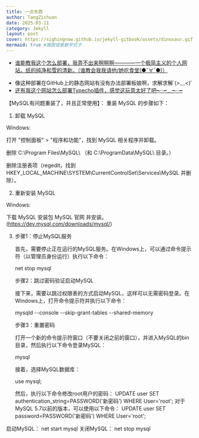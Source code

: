 ```yaml
---
title: 一点东西
author: TangZichuan
date: 2025-03-11
category: Jekyll
layout: post
cover: https://sighingnow.github.io/jekyll-gitbook/assets/dinosaur.gif #导入动画
mermaid: true #画图或者数学式子
---
```


- [谁能教我这个怎么部署，我弄不出来啊啊啊————一个极简主义的个人网站，纸的纯净和雪的清新。（谁教会我我请他/她吃食堂(●ˇ∀ˇ●)）][1]

[1]:https://github.com/Innei/Shiro

- 像这种部署在GitHub上的静态网站有没有办法部署板娘啊，求解求解`(*>﹏<*)′
- [还有我这个网站怎么部署Typecho插件，感觉这玩意太好了吧┭┮﹏┭┮][2]

[2]:https://typechx.com/plugins/

【MySQL有问题重装了，并且正常使用】：
重装 MySQL 的步骤如下：

1. 卸载 MySQL

Windows:

打开 "控制面板" > "程序和功能"，找到 MySQL 相关程序并卸载。

删除 C:\Program Files\MySQL\ （和 C:\ProgramData\MySQL\ 目录。）

删除注册表项（regedit，找到 HKEY_LOCAL_MACHINE\SYSTEM\CurrentControlSet\Services\MySQL 并删除）。

2. 重新安装 MySQL

Windows:

下载 MySQL 安装包 MySQL 官网 并安装。(https://dev.mysql.com/downloads/mysql/)

3. 步骤1：停止MySQL服务

   首先，需要停止正在运行的MySQL服务。在Windows上，可以通过命令提示符（以管理员身份运行）执行以下命令：

   net stop mysql

   步骤2：跳过密码验证启动MySQL

   接下来，需要以跳过权限表的方式启动MySQL，这样可以无需密码登录。在Windows上，打开命令提示符并执行以下命令：

   mysqld --console --skip-grant-tables --shared-memory

   步骤3：重置密码

   打开一个新的命令提示符窗口（不要关闭之前的窗口），并进入MySQL的bin目录，然后执行以下命令登录MySQL：

   mysql

   接着，选择MySQL数据库：

   use mysql;

   然后，执行以下命令修改root用户的密码：
   UPDATE user SET authentication_string=PASSWORD('新密码') WHERE User='root';
   对于MySQL 5.7以前的版本，可以使用以下命令：
    UPDATE user SET password=PASSWORD('新密码') WHERE User='root';

启动MySQL：
net start mysql
关闭MySQL：
net stop mysql

